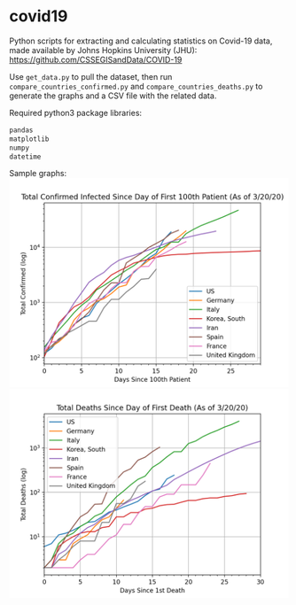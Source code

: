 # covid19
Python scripts for extracting and calculating statistics on Covid-19 data, made available by Johns Hopkins University (JHU):
https://github.com/CSSEGISandData/COVID-19


Use `get_data.py` to pull the dataset, then run `compare_countries_confirmed.py` and `compare_countries_deaths.py` to generate the graphs and a CSV file with the related data. 

Required python3 package libraries:
```
pandas
matplotlib
numpy
datetime
```
Sample graphs:
![confirmed](/covid19_temp/corona_confirmed.png)
![deaths](/covid19_temp/corona_deaths.png)
